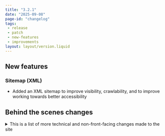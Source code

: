 ```yaml
---
title: "3.2.1"
date: "2025-09-08"
page-id: "changelog"
tags: 
 - release
 - patch
 - new-features
 - improvements
layout: layout/version.liquid
---
```

## New features
### Sitemap (XML)
- Added an XML sitemap to improve visibility, crawlability, and to improve working towards better accessibility

## Behind the scenes changes
<details>
<summary>This is a list of more technical and non-front-facing changes made to the site  </summary>

### Changes/improvements
- Excluded a number of items from collections that don't need to be there, like 404 page and Sitemap. This is also beneficial to the XML sitemap

</details>